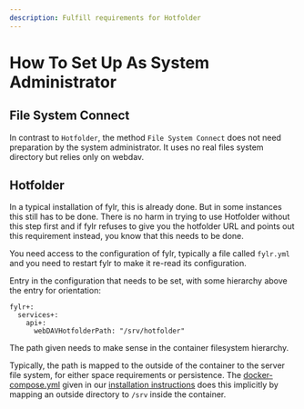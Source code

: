 ```yaml
---
description: Fulfill requirements for Hotfolder
---
```


# How To Set Up As System Administrator

## File System Connect

In contrast to `Hotfolder`, the method `File System Connect` does not need preparation by the system administrator. It uses no real files system directory but relies only on webdav.&#x20;

## Hotfolder

In a typical installation of fylr, this is already done. But in some instances this still has to be done. There is no harm in trying to use Hotfolder without this step first and if fylr refuses to give you the hotfolder URL and points out this requirement instead, you know that this needs to be done.&#x20;

You need access to the configuration of fylr, typically a file called `fylr.yml` and you need to restart fylr to make it re-read its configuration.

Entry in the configuration that needs to be set, with some hierarchy above the entry for orientation:

```
fylr+:
  services+:
    api+:
      webDAVHotfolderPath: "/srv/hotfolder"
```

The path given needs to make sense in the container filesystem hierarchy.&#x20;

Typically, the path is mapped to the outside of the container to the server file system, for either space requirements or persistence. The [docker-compose.yml](../../\_assets/docker-compose.yml) given in our [installation instructions](../../for-system-administrators/installation/linux-docker-compose.md) does this implicitly by mapping an outside directory to `/srv` inside the container.
